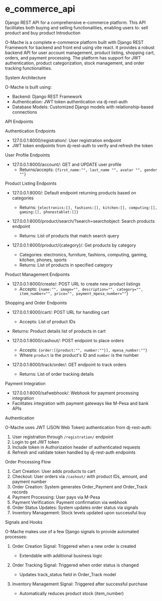 # e_commerce_api
Django REST API for a comprehensive e-commerce platform.  This API facilitates both buying and selling functionalities, enabling users to: sell product and buy product
Introduction

O-Mache is a complete e-commerce platform built with Django REST Framework for backend and front end using vite react. It provides a robust backend API for user account management, product listing, shopping cart, orders, and payment processing. The platform has support for JWT authentication, product categorization, stock management, and order tracking functionalities.

System Architecture

O-Mache is built using:
- Backend: Django REST Framework
- Authentication: JWT token authentication via dj-rest-auth
- Database Models: Customized Django models with relationship-based connections

API Endpoints

Authentication Endpoints
- 127.0.0.1:8000/registration/: User registration endpoint
- JWT token endpoints from dj-rest-auth to verify and refresh the token

User Profile Endpoints
- 127.0.0.1:8000/account/: GET and UPDATE user profile
  - Returns/accepts: `{first_name:"", last_name "", avatar "", gender ""}`

Product Listing Endpoints
- 127.0.0.1:8000/: Default endpoint returning products based on categories
  - Returns: `{electronics:[], fashions:[], kitchen:[], computing:[], gaming:[], phonestablet:[]}`

- 127.0.0.1:8000/product/search/?search=searchobject: Search products endpoint
  - Returns: List of products that match search query

- 127.0.0.1:8000/product/{category}/: Get products by category
  - Categories: electronics, furniture, fashions, computing, gaming, kitchen, phones, sports
  - Returns: List of products in specified category

 Product Management Endpoints
- 127.0.0.1:8000/create/: POST URL to create new product listings
  - Accepts: `{name:"", image="", description="", category="", item_number="", price="", payment_mpesa_number=""}`

Shopping and Order Endpoints
- 127.0.0.1:8000/cart/: POST URL for handling cart
  - Accepts: List of product IDs
- Returns: Product details list of products in cart

- 127.0.0.1:8000/cashout/: POST endpoint to place orders
  - Accepts: `{order:[{product:"", number:""}], mpesa_number:""}`
  - Where `product` is the product's ID and `number` is the number

- 127.0.0.1:8000/track/order/: GET endpoint to track orders
  - Returns: List of order tracking details

Payment Integration
- 127.0.0.1:8000/safwebhook/: Webhook for payment processing integration
- Facilitates integration with payment gateways like M-Pesa and bank APIs

Authentication

O-Mache uses JWT (JSON Web Token) authentication from dj-rest-auth:

1. User registration through `/registration/` endpoint
2. Login to get JWT token
3. Include token in Authorization header of authenticated requests
4. Refresh and validate token handled by dj-rest-auth endpoints

Order Processing Flow

1. Cart Creation: User adds products to cart
2. Checkout: User orders via `/cashout/` with product IDs, amount, and payment number
3. Order Creation: System generates Order_Payment and Order_Track records
4. Payment Processing: User pays via M-Pesa
5. Payment Verification: Payment confirmation via webhook
6. Order Status Updates: System updates order status via signals
7. Inventory Management: Stock levels updated upon successful buy

Signals and Hooks

O-Mache makes use of a few Django signals to provide automated processes:

1. Order Creation Signal: Triggered when a new order is created
   - Extendable with additional business logic

2. Order Tracking Signal: Triggered when order status is changed
   - Updates track_status field in Order_Track model

3. Inventory Management Signal: Triggered after successful purchase
   - Automatically reduces product stock (item_number)
